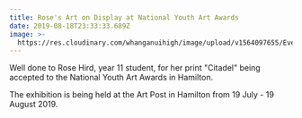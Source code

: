 ```yaml
---
title: Rose's Art on Display at National Youth Art Awards
date: 2019-08-18T23:33:33.689Z
image: >-
  https://res.cloudinary.com/whanganuihigh/image/upload/v1564097655/Events/Rose_Hird_exhibition_poster_with_outline.July.Aug.jpg
---
```

Well done to Rose Hird, year 11 student, for her print "Citadel" being accepted to the National Youth Art Awards in Hamilton.

The exhibition is being held at the Art Post in Hamilton from 19 July - 19 August 2019.
